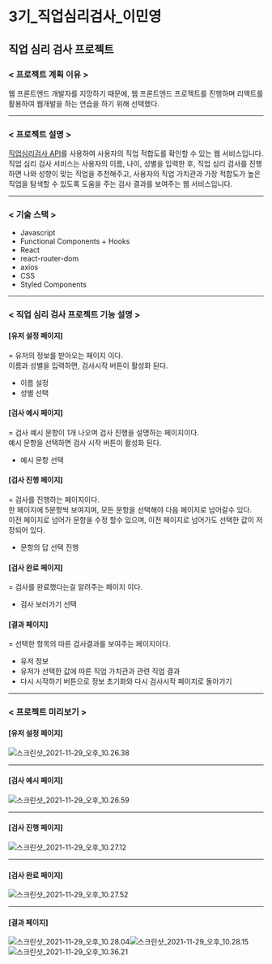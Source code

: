 # 3기_직업심리검사_이민영

## 직업 심리 검사 프로젝트
### < 프로젝트 계획 이유 >
웹 프론트엔드 개발자를 지망하기 때문에, 웹 프론트엔드 프로젝트를 진행하며 리액트를 활용하여 웹개발을 하는 연습을 하기 위해 선택했다.

------

### < 프로젝트 설명 >
[직업심리검사 API](https://www.career.go.kr/cnet/front/openapi/openApiTestCenter.do)를 사용하여 사용자의 직업 적합도를 확인할 수 있는 웹 서비스입니다.<br>
직업 심리 검사 서비스는 사용자의 이름, 나이, 성별을 입력한 후, 직업 심리 검사를 진행하면 나와 성향이 맞는 직업을 추천해주고, 사용자의 직업 가치관과 가장 적합도가 높은 직업을 탐색할 수 있도록 도움을 주는 검사 결과를 보여주는 웹 서비스입니다.

------

### < 기술 스택 >
- Javascript
- Functional Components + Hooks
- React 
- react-router-dom 
- axios
- CSS
- Styled Components 

------

### < 직업 심리 검사 프로젝트 기능 설명 >
#### [유저 설정 페이지]
= 유저의 정보를 받아오는 페이지 이다.<br/> 이름과 성별을 입력하면, 검사시작 버튼이 활성화 된다.
- 이름 설정
- 성별 선택 

#### [검사 예시 페이지]
= 검사 예시 문항이 1개 나오며 검사 진행을 설명하는 페이지이다.<br>
예시 문항을 선택하면 검사 시작 버튼이 활성화 된다.
- 예시 문항 선택

#### [검사 진행 페이지]
= 검사를 진행하는 페이지이다.<br>
한 페이지에 5문항씩 보여지며, 모든 문항을 선택해야 다음 페이지로 넘어갈수 있다.<br>
이전 페이지로 넘어가 문항을 수정 할수 있으며, 이전 페이지로 넘어가도 선택한 값이 저장되어 있다.
- 문항의 답 선택 진행

#### [검사 완료 페이지]
= 검사를 완료했다는걸 알려주는 페이지 이다.
- 검사 보러가기 선택

#### [결과 페이지]
= 선택한 항목의 따른 검사결과를 보여주는 페이지이다.
- 유저 정보
- 유저가 선택한 값에 따른 직업 가치관과 관련 직업 결과
- 다시 시작하기 버튼으로 정보 초기화와 다시 검사시작 페이지로 돌아가기

------

### < 프로젝트 미리보기 >
#### [유저 설정 페이지]
![스크린샷_2021-11-29_오후_10.26.38](/uploads/6231eab9d1a1d6ecc8a82a2bb8c8f770/스크린샷_2021-11-29_오후_10.26.38.png)

------

#### [검사 예시 페이지]

![스크린샷_2021-11-29_오후_10.26.59](/uploads/159f074fde1ff091661d4dd2a6fd18c6/스크린샷_2021-11-29_오후_10.26.59.png)

------

#### [검사 진행 페이지]
![스크린샷_2021-11-29_오후_10.27.12](/uploads/45688ffbfab2af55db83a25580d1de05/스크린샷_2021-11-29_오후_10.27.12.png)

------

#### [검사 완료 페이지]
![스크린샷_2021-11-29_오후_10.27.52](/uploads/b99fbb3819b43566f61ab1ac442f89fd/스크린샷_2021-11-29_오후_10.27.52.png)

------

#### [결과 페이지]
![스크린샷_2021-11-29_오후_10.28.04](/uploads/e69d9d0395ada484487458a9d9becc12/스크린샷_2021-11-29_오후_10.28.04.png)![스크린샷_2021-11-29_오후_10.28.15](/uploads/5a721fe7ac5c2abf1d0fa80d60c3a2d9/스크린샷_2021-11-29_오후_10.28.15.png)
![스크린샷_2021-11-29_오후_10.36.21](/uploads/558c8a8348b7f90203800ddcd297de99/스크린샷_2021-11-29_오후_10.36.21.png)
